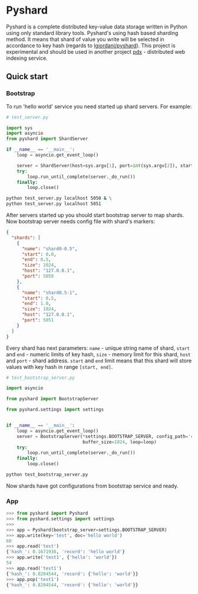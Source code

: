 # Pyshard

Pyshard is a complete distributed key-value data storage 
written in Python using only standard library tools.
Pyshard's using hash based sharding method. It means 
that shard of value you write will be selected in accordance to
key hash (regards to [lgiordani/pyshard](https://github.com/lgiordani/pyshard)). 
This project is experimental and should be used in another 
project [pdx](https://github.com/la9ran9e/pdx) - distributed web indexing service.


## Quick start
### Bootstrap
To run 'hello world' service you need started up shard servers. For example:

```python
# test_server.py

import sys
import asyncio
from pyshard import ShardServer

if __name__ == '__main__':
    loop = asyncio.get_event_loop()

    server = ShardServer(host=sys.argv[1], port=int(sys.argv[2]), start=.0, end=1.0)
    try:
        loop.run_until_complete(server._do_run())
    finally:
        loop.close()
```
```bash
python test_server.py localhost 5050 & \
python test_server.py localhost 5051
```

After servers started up you should start bootstrap server to map shards. 
Now bootstrap server needs config file with shard's markers:

```json
{
  "shards": [
    {
      "name": "shard0-0.5",
      "start": 0.0,
      "end": 0.5,
      "size": 1024,
      "host": "127.0.0.1",
      "port": 5050
    },
    {
      "name": "shard0.5-1",
      "start": 0.5,
      "end": 1.0,
      "size": 1024,
      "host": "127.0.0.1",
      "port": 5051
    }
  ]
}
```
Every shard has next parameters:
`name` - unique string name of shard,
`start` and `end` - numeric limits of key hash,
`size` - memory limit for this shard,
`host` and `port` - shard address.
`start` and `end` limit means that this shard will store values with key hash in range `[start, end]`.
 
```python
# test_bootstrap_server.py

import asyncio

from pyshard import BootstrapServer

from pyshard.settings import settings


if __name__ == '__main__':
    loop = asyncio.get_event_loop()
    server = BootstrapServer(*settings.BOOTSTRAP_SERVER, config_path='config_example.json',
                             buffer_size=1024, loop=loop)
    try:
        loop.run_until_complete(server._do_run())
    finally:
        loop.close()

```

```bash
python test_bootstrap_server.py
```

Now shards have got configurations from bootstrap service and ready.

### App


```python
>>> from pyshard import Pyshard
>>> from pyshard.settings import settings
>>> 
>>> app = Pyshard(bootstrap_server=settings.BOOTSTRAP_SERVER)
>>> app.write(key='test', doc='hello world')
60
>>> app.read('test')
{'hash_': 0.1671936, 'record': 'hello world'}
>>> app.write('test1', {'hello': 'world'})
54
>>> app.read('test1')
{'hash_': 0.8204544, 'record': {'hello': 'world'}}
>>> app.pop('test1')
{'hash_': 0.8204544, 'record': {'hello': 'world'}}
```


